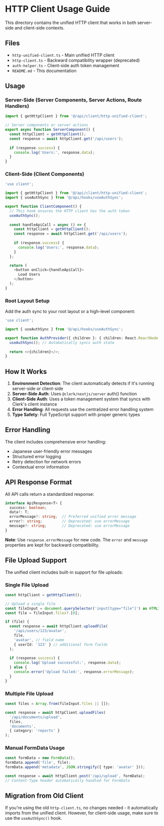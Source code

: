 # HTTP Client Usage Guide

This directory contains the unified HTTP client that works in both server-side and client-side contexts.

## Files

- `http-unified-client.ts` - Main unified HTTP client
- `http-client.ts` - Backward compatibility wrapper (deprecated)
- `auth-helper.ts` - Client-side auth token management
- `README.md` - This documentation

## Usage

### Server-Side (Server Components, Server Actions, Route Handlers)

```typescript
import { getHttpClient } from '@/api/client/http-unified-client';

// Server components or server actions
export async function ServerComponent() {
  const httpClient = getHttpClient();
  const response = await httpClient.get('/api/users');
  
  if (response.success) {
    console.log('Users:', response.data);
  }
}
```

### Client-Side (Client Components)

```typescript
'use client';

import { getHttpClient } from '@/api/client/http-unified-client';
import { useAuthSync } from '@/api/hooks/useAuthSync';

export function ClientComponent() {
  // This hook ensures the HTTP client has the auth token
  useAuthSync();
  
  const handleApiCall = async () => {
    const httpClient = getHttpClient();
    const response = await httpClient.get('/api/users');
    
    if (response.success) {
      console.log('Users:', response.data);
    }
  };

  return (
    <button onClick={handleApiCall}>
      Load Users
    </button>
  );
}
```

### Root Layout Setup

Add the auth sync to your root layout or a high-level component:

```typescript
'use client';

import { useAuthSync } from '@/api/hooks/useAuthSync';

export function AuthProvider({ children }: { children: React.ReactNode }) {
  useAuthSync(); // Automatically syncs auth state
  
  return <>{children}</>;
}
```

## How It Works

1. **Environment Detection**: The client automatically detects if it's running server-side or client-side
2. **Server-Side Auth**: Uses `@clerk/nextjs/server` auth() function
3. **Client-Side Auth**: Uses a token management system that syncs with Clerk's client instance
4. **Error Handling**: All requests use the centralized error handling system
5. **Type Safety**: Full TypeScript support with proper generic types

## Error Handling

The client includes comprehensive error handling:

- Japanese user-friendly error messages
- Structured error logging
- Retry detection for network errors
- Contextual error information

## API Response Format

All API calls return a standardized response:

```typescript
interface ApiResponse<T> {
  success: boolean;
  data?: T;
  errorMessage?: string;  // Preferred unified error message
  error?: string;         // Deprecated: use errorMessage
  message?: string;       // Deprecated: use errorMessage
}
```

**Note**: Use `response.errorMessage` for new code. The `error` and `message` properties are kept for backward compatibility.

## File Upload Support

The unified client includes built-in support for file uploads:

### Single File Upload

```typescript
const httpClient = getHttpClient();

// Upload a single file
const fileInput = document.querySelector('input[type="file"]') as HTMLInputElement;
const file = fileInput.files?.[0];

if (file) {
  const response = await httpClient.uploadFile(
    '/api/users/123/avatar',
    file,
    'avatar', // field name
    { userId: '123' } // additional form fields
  );
  
  if (response.success) {
    console.log('Upload successful:', response.data);
  } else {
    console.error('Upload failed:', response.errorMessage);
  }
}
```

### Multiple File Upload

```typescript
const files = Array.from(fileInput.files || []);

const response = await httpClient.uploadFiles(
  '/api/documents/upload',
  files,
  'documents',
  { category: 'reports' }
);
```

### Manual FormData Usage

```typescript
const formData = new FormData();
formData.append('file', file);
formData.append('metadata', JSON.stringify({ type: 'avatar' }));

const response = await httpClient.post('/api/upload', formData);
// Content-Type header automatically handled for FormData
```

## Migration from Old Client

If you're using the old `http-client.ts`, no changes needed - it automatically imports from the unified client. However, for client-side usage, make sure to use the `useAuthSync()` hook.